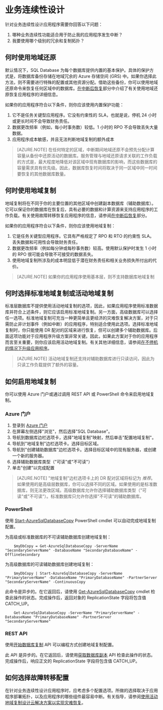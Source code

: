 ﻿<properties 
   pageTitle="SQL Database 的业务连续性设计" 
   description="选择指南本部分将提供有关如何选择要使用的 BCDR 功能以及何时使用这些功能的指南。这包括使用 SQL DB 自动获取的内容的说明。"
   services="sql-database" 
   documentationCenter="" 
   authors="elfisher" 
   manager="jeffreyg" 
   editor="monicar"/>

<tags
   ms.service="sql-database"
   ms.date="04/13/2015"
   wacn.date="05/25/2015"/>

# 业务连续性设计

针对业务连续性设计应用程序需要你回答以下问题：

1. 哪种业务连续性功能适合用于防止我的应用程序发生中断？
2. 我要使用哪个级别的冗余和复制拓扑？

## 何时使用地域还原

默认情况下，SQL Database 为每个数据库提供内置的基本保护。具体的保护方式是，将数据库备份存储在地域冗余的 Azure 存储空间 (GRS) 中。如果你选择此方法，则不需要进行特殊的配置或其他资源分配。借助这些备份，你可以使用地域还原命令来恢复任何区域中的数据库。[在中断后恢复](sql-database-disaster-recovery)部分中介绍了有关使用地域还原恢复应用程序的详细信息。 

如果你的应用程序符合以下条件，则你应该使用内置保护功能：

1. 它不是任务关键型应用程序。它没有约束性的 SLA，也就是说，停机 24 小时或更长时间不会导致财务责任。
2. 数据更改频率（例如，每小时事务数）较低。1 小时的 RPO 不会导致丢失大量数据。
3. 应用程序成本敏感，并且无法判断地域复制的额外成本 

> [AZURE.NOTE] 在任何特定的区域，中断期间地域还原不会预先分配计算容量从备份中还原活动的数据库。服务管理与地域还原请求关联的工作负载的方式是，最大程度地降低对该区域中现有数据库的影响，而这些数据库的容量需求具有优先级。因此，数据库恢复时间将取决于同一区域中同一时间要恢复的其他数据库数量。 

## 何时使用地域复制

地域复制将在不同于你的主要位置的其他区域中创建副本数据库（辅助数据库）。它可以保证你的数据库在恢复后，具有必要的数据和计算资源来支持应用程序的工作负载。有关使用故障转移恢复应用程序的信息，请参阅[在中断后恢复](sql-database-disaster-recovery)部分。

如果你的应用程序符合以下条件，则你应该使用地域复制：

1. 它是任务关键型应用程序。它具有严格规定了 RPO 和 RTO 的约束性 SLA。丢失数据和可用性会导致财务责任。 
2. 数据更改频率（例如每分钟或每秒事务数）较高。使用默认保护时发生 1 小时的 RPO 很可能会导致不可接受的数据丢失。
3. 使用地域复制所涉及的成本明显低于潜在财务责任和相关业务损失所付出的代价。

> [AZURE.NOTE] 如果你的应用程序使用基本层，则不支持数据库地域复制

## 何时选择标准地域复制或活动地域复制

标准层数据库不提供使用活动地域复制的选项，因此，如果应用程序使用标准数据库并符合上述条件，则它应该启用标准地域复制。另一方面，高级数据库可以选择任一选项。标准地域复制可充当一种更简单且更经济的灾难恢复解决方案，对于只需防止非计划事件（例如中断）的应用程序，特别适合使用此选项。选择标准地域复制时，你只能使用 DR 配对的区域来进行恢复，但可以创建多个辅助数据库。后面这项功能对于应用程序升级方案非常关键。因此，如果此方案对于你的应用程序而言至关重要，则你应该启用活动地域复制。有关其他详细信息，请参阅[在不停机的情况下升级应用程序](sql-database-business-continuity-application-upgrade)。 

> [AZURE.NOTE] 活动地域复制还支持对辅助数据库进行只读访问，因此为只读工作负载提供了额外的容量。 

## 如何启用地域复制

你可以使用 Azure 门户或通过调用 REST API 或 PowerShell 命令来启用地域复制。

### Azure 门户

1. 登录到 [Azure 门户](https://manage.windowsazure.cn)
2. 在屏幕左侧选择"浏览"，然后选择"SQL Database"。
3. 导航到数据库边栏选项卡，选择"地域复制"映射，然后单击"配置地域复制"。
4. 导航到"地域复制"边栏选项卡。选择目标区域。 
5. 导航到"创建辅助数据库"边栏选项卡。选择目标区域中的现有服务器，或创建一个新的服务器。
6. 选择辅助数据库类型（"可读"或"不可读"）
7. 单击"创建"以完成配置

> [AZURE.NOTE] "地域复制"边栏选项卡上的 DR 配对区域将标记为 *推荐*。如果使用的是高级层数据库，你可以选择不同的区域。如果使用的是标准数据库，则无法更改区域。高级数据库允许你选择辅助数据库类型（"可读"或"不可读"）。标准数据库只允许你选择"不可读"的辅助数据库。
 
### PowerShell

使用 [Start-AzureSqlDatabaseCopy](https://msdn.microsoft.com/library/dn720220.aspx) PowerShell cmdlet 可以自动完成地域复制配置。

为高级或标准数据库的不可读辅助数据库创建地域复制：
		
		$myDbCopy = Get-AzureSqlDatabaseCopy -ServerName "SecondaryServerName" -DatabaseName "SecondaryDatabaseName" -OfflineSecondary
为高级数据库的可读辅助数据库创建地域复制：

		$myDbCopy | Start-AzureSqlDatabaseCopy -ServerName "PrimaryServerName" -DatabaseName "PrimaryDatabaseName" -PartnerServer "SecondaryServerName" -ContinuousCopy
		 
此命令是异步的。在它返回后，请使用 [Get-AzureSqlDatabaseCopy](https://msdn.microsoft.com/library/dn720235.aspx) cmdlet 检查此操作的状态。完成操作后，返回对象的 ReplicationState 字段将包含值 CATCH_UP。

		Get-AzureSqlDatabaseCopy -ServerName "PrimaryServerName" -DatabaseName "PrimaryDatabaseName" -PartnerServer "SecondaryServerName"


### REST API 

使用[开始数据库复制](https://msdn.microsoft.com/library/azure/dn509576.aspx) API 可以编程方式创建地域复制配置。

此 API 是异步的。在它返回后，请使用[获取数据库副本](https://msdn.microsoft.com/library/azure/dn509570.aspx) API 检查此操作的状态。完成操作后，响应正文的 ReplicationState 字段将包含值 CATCH_UP。


## 如何选择故障转移配置 

在针对业务连续性设计应用程序时，应考虑多个配置选项。所做的选择取决于应用程序部署拓扑，以及应用程序的哪些组件最容易中断。有关指导，请参阅[使用活动地域复制设计云解决方案以实现灾难恢复](https://msdn.microsoft.com/library/azure/dn741328.aspx)。

<!--HONumber=55-->